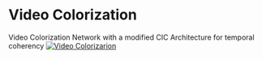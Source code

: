 # Video Colorization 
Video Colorization Network with a modified CIC Architecture for temporal coherency
[![Video Colorizarion](https://ibb.co/LnwBfYk)](https://youtu.be/UFeQ-lUwwL8 "Video Colorizarion")
